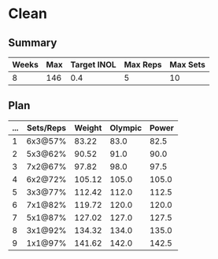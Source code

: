# Clean

## Summary

Weeks | Max | Target INOL | Max Reps | Max Sets
--- | --- | --- | --- | ---
8 | 146 | 0.4 | 5 | 10

## Plan

 ... | Sets/Reps | Weight | Olympic | Power
--- | --- | --- | --- | ---
1 | 6x3@57% | 83.22 | 83.0 | 82.5
2 | 5x3@62% | 90.52 | 91.0 | 90.0
3 | 7x2@67% | 97.82 | 98.0 | 97.5
4 | 6x2@72% | 105.12 | 105.0 | 105.0
5 | 3x3@77% | 112.42 | 112.0 | 112.5
6 | 7x1@82% | 119.72 | 120.0 | 120.0
7 | 5x1@87% | 127.02 | 127.0 | 127.5
8 | 3x1@92% | 134.32 | 134.0 | 135.0
9 | 1x1@97% | 141.62 | 142.0 | 142.5
